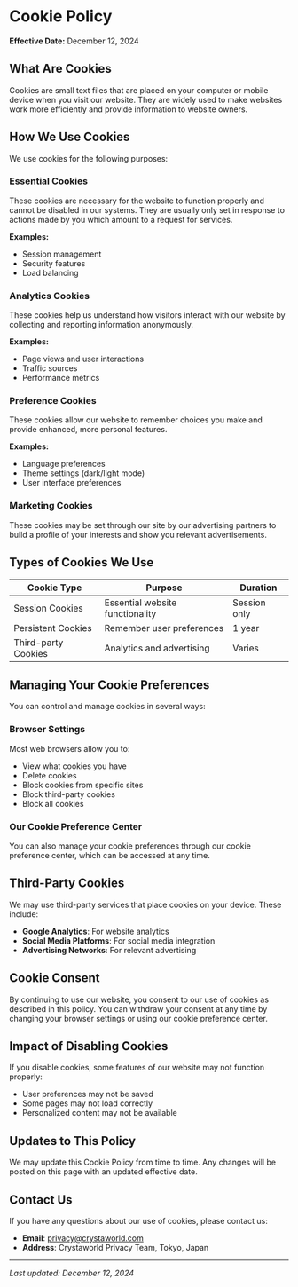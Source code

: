# Cookie Policy

**Effective Date:** December 12, 2024

## What Are Cookies

Cookies are small text files that are placed on your computer or mobile device when you visit our website. They are widely used to make websites work more efficiently and provide information to website owners.

## How We Use Cookies

We use cookies for the following purposes:

### Essential Cookies
These cookies are necessary for the website to function properly and cannot be disabled in our systems. They are usually only set in response to actions made by you which amount to a request for services.

**Examples:**
- Session management
- Security features
- Load balancing

### Analytics Cookies
These cookies help us understand how visitors interact with our website by collecting and reporting information anonymously.

**Examples:**
- Page views and user interactions
- Traffic sources
- Performance metrics

### Preference Cookies
These cookies allow our website to remember choices you make and provide enhanced, more personal features.

**Examples:**
- Language preferences
- Theme settings (dark/light mode)
- User interface preferences

### Marketing Cookies
These cookies may be set through our site by our advertising partners to build a profile of your interests and show you relevant advertisements.

## Types of Cookies We Use

| Cookie Type | Purpose | Duration |
|-------------|---------|----------|
| Session Cookies | Essential website functionality | Session only |
| Persistent Cookies | Remember user preferences | 1 year |
| Third-party Cookies | Analytics and advertising | Varies |

## Managing Your Cookie Preferences

You can control and manage cookies in several ways:

### Browser Settings
Most web browsers allow you to:
- View what cookies you have
- Delete cookies
- Block cookies from specific sites
- Block third-party cookies
- Block all cookies

### Our Cookie Preference Center
You can also manage your cookie preferences through our cookie preference center, which can be accessed at any time.

## Third-Party Cookies

We may use third-party services that place cookies on your device. These include:

- **Google Analytics**: For website analytics
- **Social Media Platforms**: For social media integration
- **Advertising Networks**: For relevant advertising

## Cookie Consent

By continuing to use our website, you consent to our use of cookies as described in this policy. You can withdraw your consent at any time by changing your browser settings or using our cookie preference center.

## Impact of Disabling Cookies

If you disable cookies, some features of our website may not function properly:

- User preferences may not be saved
- Some pages may not load correctly
- Personalized content may not be available

## Updates to This Policy

We may update this Cookie Policy from time to time. Any changes will be posted on this page with an updated effective date.

## Contact Us

If you have any questions about our use of cookies, please contact us:

- **Email**: privacy@crystaworld.com
- **Address**: Crystaworld Privacy Team, Tokyo, Japan

---

*Last updated: December 12, 2024*
